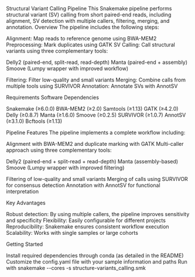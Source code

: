 Structural Variant Calling Pipeline
This Snakemake pipeline performs structural variant (SV) calling from short paired-end reads, including alignment, SV detection with multiple callers, filtering, merging, and annotation.
Overview
The pipeline includes the following steps:

Alignment: Map reads to reference genome using BWA-MEM2
Preprocessing: Mark duplicates using GATK
SV Calling: Call structural variants using three complementary tools:

Delly2 (paired-end, split-read, read-depth)
Manta (paired-end + assembly)
Smoove (Lumpy wrapper with improved workflow)


Filtering: Filter low-quality and small variants
Merging: Combine calls from multiple tools using SURVIVOR
Annotation: Annotate SVs with AnnotSV

Requirements
Software Dependencies

Snakemake (≥6.0.0)
BWA-MEM2 (≥2.0)
Samtools (≥1.13)
GATK (≥4.2.0)
Delly (≥0.8.7)
Manta (≥1.6.0)
Smoove (≥0.2.5)
SURVIVOR (≥1.0.7)
AnnotSV (≥3.1.0)
Bcftools (≥1.13)


Pipeline Features
The pipeline implements a complete workflow including:

Alignment with BWA-MEM2 and duplicate marking with GATK
Multi-caller approach using three complementary tools:

Delly2 (paired-end + split-read + read-depth)
Manta (assembly-based)
Smoove (Lumpy wrapper with improved filtering)


Filtering of low-quality and small variants
Merging of calls using SURVIVOR for consensus detection
Annotation with AnnotSV for functional interpretation

Key Advantages

Robust detection: By using multiple callers, the pipeline improves sensitivity and specificity
Flexibility: Easily configurable for different projects
Reproducibility: Snakemake ensures consistent workflow execution
Scalability: Works with single samples or large cohorts

Getting Started

Install required dependencies through conda (as detailed in the README)
Customize the config.yaml file with your sample information and paths
Run with snakemake --cores <threads> -s structure-variants_calling.smk
